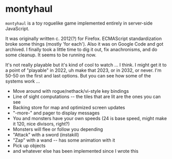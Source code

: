# montyhaul

<code>montyhaul</code> is a toy roguelike game implemented entirely in server-side JavaScript.

It was originally written c. 2012(?) for Firefox. ECMAScript standardization broke some things (mostly 'for each'). 
Also it was on Google Code and got archived. I finally took a little time to dig it out, fix anachronisms, and do some cleanup.
It seems to be running now.

It's not really playable but it's kind of cool to watch ... I think. I might get it to a point of "playable" in 
2022, uh make that 2023, or in 2032, or never. I'm 50-50 on the first and last options. But you can see how some of the systems
work ...

* Move around with rogue/nethack/vi-style key bindings
* Line of sight computations -- the tiles that are lit are the ones you can see
* Backing store for map and optimized screen updates
* "-more-" and pager to display messages
* You and monsters have your own speeds (24 is base speed, might make it 120, nice divisors, right?)
* Monsters will flee or follow you depending
* "Attack" with a sword (instakill)
* "Zap" with a wand -- has some animation with it
* Pick up objects
* and whatever else has been implemented since I wrote this
